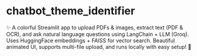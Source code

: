 # chatbot_theme_identifier
✨ A colorful Streamlit app to upload PDFs &amp; images, extract text (PDF &amp; OCR), and ask natural language questions using LangChain + LLM (Groq). Uses HuggingFace embeddings + FAISS for vector search. Beautiful animated UI, supports multi-file upload, and runs locally with easy setup! 🚀

